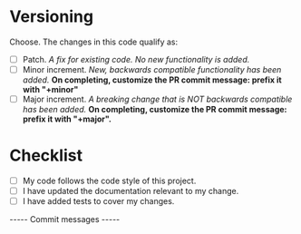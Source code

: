 # Versioning
Choose. The changes in this code qualify as:

- [ ] Patch. _A fix for existing code. No new functionality is added._
- [ ] Minor increment. _New, backwards compatible functionality has been added._  **On completing, customize the PR commit message: prefix it with "+minor"**
- [ ] Major increment. _A breaking change that is NOT backwards compatible has been added._  **On completing, customize the PR commit message: prefix it with "+major".**

# Checklist

- [ ] My code follows the code style of this project.
- [ ] I have updated the documentation relevant to my change.
- [ ] I have added tests to cover my changes.

----- Commit messages -----